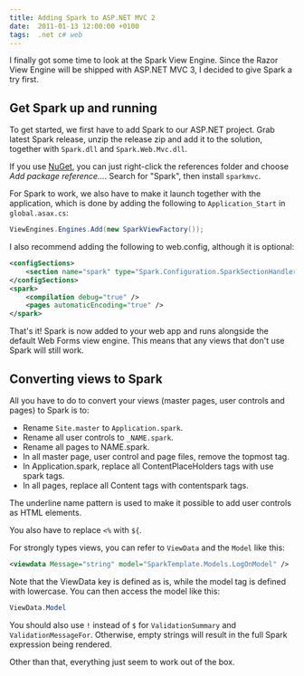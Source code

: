 ```yaml
---
title: Adding Spark to ASP.NET MVC 2
date:  2011-01-13 12:00:00 +0100
tags:  .net c# web
---
```


I finally got some time to look at the Spark View Engine. Since the Razor View
Engine will be shipped with ASP.NET MVC 3, I decided to give Spark a try first.


## Get Spark up and running

To get started, we first have to add Spark to our ASP.NET project. Grab latest
Spark release, unzip the release zip and add it to the solution, together with
`Spark.dll` and `Spark.Web.Mvc.dll`.

If you use [NuGet](https://www.nuget.org), you can just right-click the references
folder and choose *Add package reference...*. Search for "Spark", then install `sparkmvc`.

For Spark to work, we also have to make it launch together with the application,
which is done by adding the following to `Application_Start` in `global.asax.cs`:

```csharp
ViewEngines.Engines.Add(new SparkViewFactory());
```

I also recommend adding the following to web.config, although it is optional:

```xml
<configSections>
	<section name="spark" type="Spark.Configuration.SparkSectionHandler, Spark"/>
</configSections>
<spark>
	<compilation debug="true" />
	<pages automaticEncoding="true" />
</spark>
```

That's it! Spark is now added to your web app and runs alongside the default Web
Forms view engine. This means that any views that don't use Spark will still work.


## Converting views to Spark

All you have to do to convert your views (master pages, user controls and pages)
to Spark is to:

- Rename `Site.master` to `Application.spark`.
- Rename all user controls to `_NAME.spark`.
- Rename all pages to NAME.spark.
- In all master page, user control and page files, remove the topmost tag.
- In Application.spark, replace all ContentPlaceHolders tags with use spark tags.
- In all pages, replace all Content tags with contentspark tags.

The underline name pattern is used to make it possible to add user controls as
HTML elements.

You also have to replace `<%` with `${`.

For strongly types views, you can refer to `ViewData` and the `Model` like this:

```xml
<viewdata Message="string" model="SparkTemplate.Models.LogOnModel" />
```

Note that the ViewData key is defined as is, while the model tag is defined with
lowercase. You can then access the model like this:

```csharp
ViewData.Model
```

You should also use `!` instead of `$` for `ValidationSummary` and `ValidationMessageFor`.
Otherwise, empty strings will result in the full Spark expression being rendered.

Other than that, everything just seem to work out of the box.
